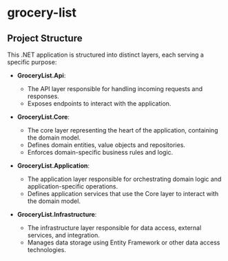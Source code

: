 # grocery-list

## Project Structure

This .NET application is structured into distinct layers, each serving a specific purpose:

- **GroceryList.Api**:
  - The API layer responsible for handling incoming requests and responses.
  - Exposes endpoints to interact with the application.

- **GroceryList.Core**:
  - The core layer representing the heart of the application, containing the domain model.
  - Defines domain entities, value objects and repositories.
  - Enforces domain-specific business rules and logic.

- **GroceryList.Application**:
  - The application layer responsible for orchestrating domain logic and application-specific operations.
  - Defines application services that use the Core layer to interact with the domain model.

- **GroceryList.Infrastructure**:
  - The infrastructure layer responsible for data access, external services, and integration.
  - Manages data storage using Entity Framework or other data access technologies.